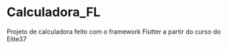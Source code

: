 # Calculadora_FL

Projeto de calculadora feito com o framework Flutter a partir do curso do Elite37
